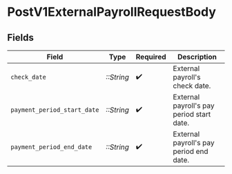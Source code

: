 # PostV1ExternalPayrollRequestBody


## Fields

| Field                                     | Type                                      | Required                                  | Description                               |
| ----------------------------------------- | ----------------------------------------- | ----------------------------------------- | ----------------------------------------- |
| `check_date`                              | *::String*                                | :heavy_check_mark:                        | External payroll's check date.            |
| `payment_period_start_date`               | *::String*                                | :heavy_check_mark:                        | External payroll's pay period start date. |
| `payment_period_end_date`                 | *::String*                                | :heavy_check_mark:                        | External payroll's pay period end date.   |